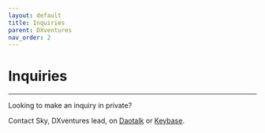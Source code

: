 ```yaml
---
layout: default
title: Inquiries
parent: DXventures
nav_order: 2
---
```


# Inquiries

___


Looking to make an inquiry in private?

Contact Sky, DXventures lead, on <a href="https://daotalk.org/u/sky/" target="_blank">Daotalk</a> or <a href="https://keybase.io/skymine" target="_blank">Keybase</a>.